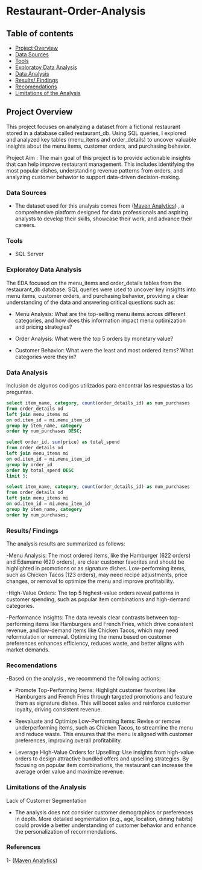 # Restaurant-Order-Analysis

## Table of contents

- [Project Overview](#project-overview)
- [Data Sources](#data-sources)
- [Tools](#Tools)
- [Exploratoy Data Analysis](#Exploratoy-Data-Analysis)
- [Data Analysis](#Data-Analysis)
- [Results/ Findings](#Results-Findings)
- [Recomendations](#Recomendations)
- [Limitations of the Analysis](#limitations-of-the-analysis)
  
## Project Overview

This project focuses on analyzing a dataset from a fictional restaurant stored in a database called restaurant_db. Using SQL queries, I explored and analyzed key tables (menu_items and order_details) to uncover valuable insights about the menu items, customer orders, and purchasing behavior.

Project Aim :
The main goal of this project is to provide actionable insights that can help improve restaurant management. This includes identifying the most popular dishes, understanding revenue patterns from orders, and analyzing customer behavior to support data-driven decision-making.

### Data Sources 

- The dataset used for this analysis comes from ([Maven Analytics](https://app.mavenanalytics.io/))  , a comprehensive platform designed for data professionals and aspiring analysts to develop their skills, showcase their work, and advance their careers.
  
### Tools

- SQL Server


### Exploratoy Data Analysis 

The EDA focused on the menu_items and order_details tables from the restaurant_db database. SQL queries were used to uncover key insights into menu items, customer orders, and purchasing behavior, providing a clear understanding of the data and answering critical questions such as:

- Menu Analysis:
What are the top-selling menu items across different categories, and how does this information impact menu optimization and pricing strategies?

- Order Analysis:
What were the top 5 orders by monetary value?

- Customer Behavior:
What were the least and most ordered items? What categories were they in?

### Data Analysis
Inclusion de algunos codigos utilizados para encontrar las respuestas a las preguntas. 

```SQL
select item_name, category, count(order_details_id) as num_purchases
from order_details od 
left join menu_items mi
on od.item_id = mi.menu_item_id
group by item_name, category
order by num_purchases DESC;
```

```SQL
select order_id, sum(price) as total_spend
from order_details od 
left join menu_items mi
on od.item_id = mi.menu_item_id
group by order_id
order by total_spend DESC
limit 5; 
```

```SQL
select item_name, category, count(order_details_id) as num_purchases
from order_details od 
left join menu_items mi
on od.item_id = mi.menu_item_id
group by item_name, category
order by num_purchases;
```

### Results/ Findings 

The analysis results are summarized as follows: 

-Menu Analysis:
The most ordered items, like the Hamburger (622 orders) and Edamame (620 orders), are clear customer favorites and should be highlighted in promotions or as signature dishes. Low-performing items, such as Chicken Tacos (123 orders), may need recipe adjustments, price changes, or removal to optimize the menu and improve profitability.

-High-Value Orders:
The top 5 highest-value orders reveal patterns in customer spending, such as popular item combinations and high-demand categories.

-Performance Insights:
The data reveals clear contrasts between top-performing items like Hamburgers and French Fries, which drive consistent revenue, and low-demand items like Chicken Tacos, which may need reformulation or removal. Optimizing the menu based on customer preferences enhances efficiency, reduces waste, and better aligns with market demands.

### Recomendations

-Based on the analysis , we recommend the following actions: 

-  Promote Top-Performing Items:
Highlight customer favorites like Hamburgers and French Fries through targeted promotions and feature them as signature dishes. This will boost sales and reinforce customer loyalty, driving consistent revenue.

-  Reevaluate and Optimize Low-Performing Items:
Revise or remove underperforming items, such as Chicken Tacos, to streamline the menu and reduce waste. This ensures that the menu is aligned with customer preferences, improving overall profitability.

-  Leverage High-Value Orders for Upselling:
Use insights from high-value orders to design attractive bundled offers and upselling strategies. By focusing on popular item combinations, the restaurant can increase the average order value and maximize revenue.


### Limitations of the Analysis

Lack of Customer Segmentation 
-   The analysis does not consider customer demographics or preferences in depth. More detailed segmentation (e.g., age, location, dining habits) could provide a better understanding of customer behavior and enhance the personalization of recommendations.


### References 

1- ([Maven Analytics](https://app.mavenanalytics.io/))

